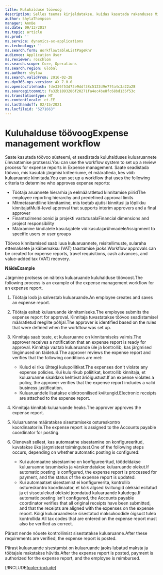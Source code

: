 ```yaml
---
title: Kuluhalduse töövoog
description: Selles teemas kirjeldatakse, kuidas kasutada rakenduses Microsoft Dynamics 365 Finance töövoo süsteemi, et seadistada kuluhalduses kuluaruannete ülevaatamise protsessi.
author: ShylaThompson
manager: AnnBe
ms.date: 09/13/2017
ms.topic: article
ms.prod: ''
ms.service: dynamics-ax-applications
ms.technology: ''
ms.search.form: WorkflowtableListPageRnr
audience: Application User
ms.reviewer: roschlom
ms.search.scope: Core, Operations
ms.search.region: Global
ms.author: shylaw
ms.search.validFrom: 2016-02-28
ms.dyn365.ops.version: AX 7.0.0
ms.openlocfilehash: fde336f53d72e9ddf38c5123d9e774a4c3a22a28
ms.sourcegitcommit: fa32b1893286f20271fa4ec4be8fc68bd135f53c
ms.translationtype: HT
ms.contentlocale: et-EE
ms.lasthandoff: 02/15/2021
ms.locfileid: "5271663"
---
```

# <a name="expense-management-workflow"></a><span data-ttu-id="50845-103">Kuluhalduse töövoog</span><span class="sxs-lookup"><span data-stu-id="50845-103">Expense management workflow</span></span>

<span data-ttu-id="50845-104">Saate kasutada töövoo süsteemi, et seadistada kuluhalduses kuluaruannete ülevaatamise protsessi.</span><span class="sxs-lookup"><span data-stu-id="50845-104">You can use the workflow system to set up a review process for expense reports in Expense management.</span></span> <span data-ttu-id="50845-105">Saate seadistada töövoo, mis kasutab järgmisi kriteeriume, et määratleda, kes võib kuluaruande kinnitada.</span><span class="sxs-lookup"><span data-stu-id="50845-105">You can set up a workflow that uses the following criteria to determine who approves expense reports:</span></span>

- <span data-ttu-id="50845-106">Töötaja aruannete hierarhia ja eelmääratletud kinnitamise piirid</span><span class="sxs-lookup"><span data-stu-id="50845-106">The employee reporting hierarchy and predefined approval limits</span></span>
- <span data-ttu-id="50845-107">Mitmetasandiline kinnitamine, mis toetab ajutisi kinnitusi ja lõplikku kinnitajat</span><span class="sxs-lookup"><span data-stu-id="50845-107">Multi-level approval that supports interim approvers and a final approver</span></span>
- <span data-ttu-id="50845-108">Finantsdimensioonid ja projekti vastutusala</span><span class="sxs-lookup"><span data-stu-id="50845-108">Financial dimensions and project responsibility</span></span>
- <span data-ttu-id="50845-109">Määramine kindlatele kasutajatele või kasutajarühmadele</span><span class="sxs-lookup"><span data-stu-id="50845-109">Assignment to specific users or user groups</span></span>

<span data-ttu-id="50845-110">Töövoo kinnitamised saab luua kuluaruannete, reisitellimuste, sularaha ettemaksete ja käibemaksu (VAT) taastamise jaoks.</span><span class="sxs-lookup"><span data-stu-id="50845-110">Workflow approvals can be created for expense reports, travel requisitions, cash advances, and value-added tax (VAT) recovery.</span></span>

<span data-ttu-id="50845-111">**Näide**</span><span class="sxs-lookup"><span data-stu-id="50845-111">**Example**</span></span>

<span data-ttu-id="50845-112">Järgmine protsess on näiteks kuluaruande kuluhalduse töövoost.</span><span class="sxs-lookup"><span data-stu-id="50845-112">The following process is an example of the expense management workflow for an expense report.</span></span>

1. <span data-ttu-id="50845-113">Töötaja loob ja salvestab kuluaruande.</span><span class="sxs-lookup"><span data-stu-id="50845-113">An employee creates and saves an expense report.</span></span>
2. <span data-ttu-id="50845-114">Töötaja esitab kuluaruande kinnitamiseks.</span><span class="sxs-lookup"><span data-stu-id="50845-114">The employee submits the expense report for approval.</span></span> <span data-ttu-id="50845-115">Kinnitaja tuvastatakse töövoo seadistamisel määratletud reeglite põhjal.</span><span class="sxs-lookup"><span data-stu-id="50845-115">The approver is identified based on the rules that were defined when the workflow was set up.</span></span>
3. <span data-ttu-id="50845-116">Kinnitaja saab teate, et kuluaruanne on kinnitamiseks valmis.</span><span class="sxs-lookup"><span data-stu-id="50845-116">The approver receives a notification that an expense report is ready for approval.</span></span> <span data-ttu-id="50845-117">Kinnitaja vaatab kuluaruande üle ja kontrollib, kas järgmised tingimused on täidetud.</span><span class="sxs-lookup"><span data-stu-id="50845-117">The approver reviews the expense report and verifies that the following conditions are met:</span></span>

    - <span data-ttu-id="50845-118">Kulud ei riku ühtegi kulupoliitikat.</span><span class="sxs-lookup"><span data-stu-id="50845-118">The expenses don't violate any expense policies.</span></span> <span data-ttu-id="50845-119">Kui kulu rikub poliitikat, kontrollib kinnitaja, et kuluaruanne sisaldaks kehtivat äriõigustust.</span><span class="sxs-lookup"><span data-stu-id="50845-119">If an expense violates a policy, the approver verifies that the expense report includes a valid business justification.</span></span>
    - <span data-ttu-id="50845-120">Kuluaruandele lisatakse elektroonilised kviitungid.</span><span class="sxs-lookup"><span data-stu-id="50845-120">Electronic receipts are attached to the expense report.</span></span>

4. <span data-ttu-id="50845-121">Kinnitaja kinnitab kuluaruande heaks.</span><span class="sxs-lookup"><span data-stu-id="50845-121">The approver approves the expense report.</span></span>
5. <span data-ttu-id="50845-122">Kuluaruanne määratakse sisestamiseks ostureskontro koordinaatorile.</span><span class="sxs-lookup"><span data-stu-id="50845-122">The expense report is assigned to the Accounts payable coordinator for posting.</span></span>
6. <span data-ttu-id="50845-123">Olenevalt sellest, kas automaatne sisestamine on konfigureeritud, kuvatakse üks järgmistest toimingutest.</span><span class="sxs-lookup"><span data-stu-id="50845-123">One of the following steps occurs, depending on whether automatic posting is configured:</span></span>

    - <span data-ttu-id="50845-124">Kui automaatne sisestamine on konfigureeritud, töödeldakse kuluaruanne tasumiseks ja värskendatakse kuluaruande olekut.</span><span class="sxs-lookup"><span data-stu-id="50845-124">If automatic posting is configured, the expense report is processed for payment, and the status of the expense report is updated.</span></span>
    - <span data-ttu-id="50845-125">Kui automaatset sisestamist ei konfigureerita, kontrollib ostureskontro koordinaator, et kõik algsed kviitungid oleksid esitatud ja et sissetulekud oleksid joondatud kuluaruande kuludega.</span><span class="sxs-lookup"><span data-stu-id="50845-125">If automatic posting isn't configured, the Accounts payable coordinator verifies that all original receipts have been submitted, and that the receipts are aligned with the expenses on the expense report.</span></span> <span data-ttu-id="50845-126">Kõigi kuluaruandesse sisestatud maksukoodide õigsust tuleb kontrollida.</span><span class="sxs-lookup"><span data-stu-id="50845-126">All tax codes that are entered on the expense report must also be verified as correct.</span></span>

<span data-ttu-id="50845-127">Pärast nende nõuete kontrollimist sisestatakse kuluaruanne.</span><span class="sxs-lookup"><span data-stu-id="50845-127">After these requirements are verified, the expense report is posted.</span></span>

<span data-ttu-id="50845-128">Pärast kuluaruande sisestamist on kuluaruande jaoks lubatud maksta ja töötajale makstakse hüvitis.</span><span class="sxs-lookup"><span data-stu-id="50845-128">After the expense report is posted, payment is authorized for the expense report, and the employee is reimbursed.</span></span>


[!INCLUDE[footer-include](../includes/footer-banner.md)]